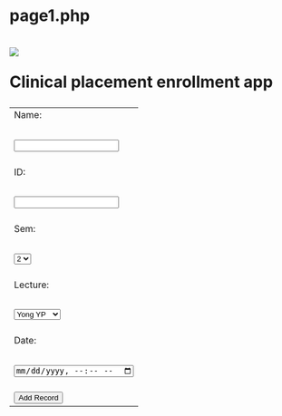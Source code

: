 # page1.php
<!DOCTYPE html>
<html lang= "en" xmlns="http://www.w3.org./1999/xhtml">
    <head>
        <title>Registration Form</title>
    </head>
    <body>
<form actlon= "page1.php" mathod= "post">
<link rel="stylesheet" href="style.css" />

<h1><img class="inti" src="unnamed.png"></img><p>Clinical placement enrollment app </p></h1>

<table>
<tr>

<td><a>Name:</a><h2><input type="text" name ="name"></h2></td>
</tr>
<tr>
<td><a>ID:</a><h2><input type= "text" name = "ID"></h2></td>
</tr>
<tr>
<td><a>Sem:</a><h2><select name ="sem">
  <option value="2">2</option>
  <option value="3">3</option>
  <option value="4">4</option>
  <option value="5">5</option>
  <option value="6">6</option>
  <option value="7">7</option>
  <option value="8">8</option>
  <option value="9">9</option>
  </select></h2></td>
</tr>
<tr>
<td><a>Lecture:</a><h2><select name="lct">
  <option value="Yong YP">Yong YP</option>
  <option value="Yeoh BA"> Yeoh BA</option>
  <option value="Lim CZ">Lim CZ</option>
  <option value="Nyaw TN">Nyaw TN</option>
  <option value="Chin PM">Chin PM</option>
  <option value="Chong TF">Chong TF</option>
  <option value="Fu SS">Fu SS</option>
</select></h2></td>
</tr>
<tr>
<td><a>Date:</a><h2><input type="datetime-local"
       name="date"
       ></a></td>

</tr>
<tr>
<td><input type="submit" value= "Add Record"></td>
</tr>
</table>
</form>

<?php

$var1 = $_GET ['name'];
$var2 = $_GET ['ID'];
$var3 = $_GET ['sem'];
$var4 = $_GET ['lct'];
$var5 = $_GET ['date'];
$fileHandle = fopen("phpdatafile.txt",'w');


fwrite ($fileHandle,"NAME: " .$var1." | ");
fwrite ($fileHandle,"ID: ".$var2." | ");
fwrite ($fileHandle,"SEM: ".$var3." | ");
fwrite ($fileHandle,"LECTURE: ". $var4." | ");
fwrite ($fileHandle, "DATE: ".$var5."\n");


fclose ($fileHandle);


?>

</body>
</html>
